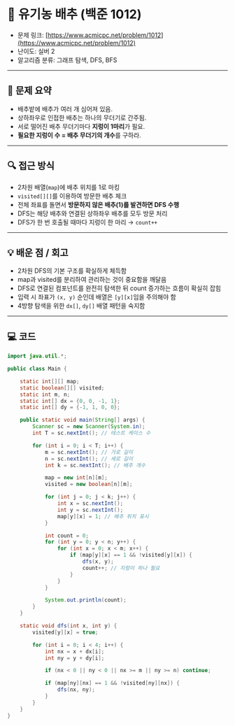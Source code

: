 # 📅 유기농 배추 (백준 1012)

- 문제 링크: [https://www.acmicpc.net/problem/1012](https://www.acmicpc.net/problem/1012)
- 난이도: 실버 2
- 알고리즘 분류: 그래프 탐색, DFS, BFS

---

## 📌 문제 요약

- 배추밭에 배추가 여러 개 심어져 있음.
- 상하좌우로 인접한 배추는 하나의 무더기로 간주됨.
- 서로 떨어진 배추 무더기마다 **지렁이 1마리**가 필요.
- **필요한 지렁이 수 = 배추 무더기의 개수**를 구하라.

---

## 🔍 접근 방식

- 2차원 배열(`map`)에 배추 위치를 1로 마킹
- `visited[][]`를 이용하여 방문한 배추 체크
- 전체 좌표를 돌면서 **방문하지 않은 배추(1)를 발견하면 DFS 수행**
- DFS는 해당 배추와 연결된 상하좌우 배추를 모두 방문 처리
- DFS가 한 번 호출될 때마다 지렁이 한 마리 → `count++`

---

## 💡 배운 점 / 회고

- 2차원 DFS의 기본 구조를 확실하게 체득함
- map과 visited를 분리하여 관리하는 것이 중요함을 깨달음
- DFS로 연결된 컴포넌트를 완전히 탐색한 뒤 count 증가하는 흐름이 확실히 잡힘
- 입력 시 좌표가 `(x, y)` 순인데 배열은 `[y][x]`임을 주의해야 함
- 4방향 탐색을 위한 `dx[]`, `dy[]` 배열 패턴을 숙지함

---

## 💻 코드

```java 
import java.util.*;

public class Main {

    static int[][] map;
    static boolean[][] visited;
    static int m, n;
    static int[] dx = {0, 0, -1, 1};
    static int[] dy = {-1, 1, 0, 0};

    public static void main(String[] args) {
        Scanner sc = new Scanner(System.in);
        int T = sc.nextInt(); // 테스트 케이스 수

        for (int i = 0; i < T; i++) {
            m = sc.nextInt(); // 가로 길이
            n = sc.nextInt(); // 세로 길이
            int k = sc.nextInt(); // 배추 개수

            map = new int[n][m];
            visited = new boolean[n][m];

            for (int j = 0; j < k; j++) {
                int x = sc.nextInt();
                int y = sc.nextInt();
                map[y][x] = 1; // 배추 위치 표시
            }

            int count = 0;
            for (int y = 0; y < n; y++) {
                for (int x = 0; x < m; x++) {
                    if (map[y][x] == 1 && !visited[y][x]) {
                        dfs(x, y);
                        count++; // 지렁이 하나 필요
                    }
                }
            }

            System.out.println(count);
        }
    }

    static void dfs(int x, int y) {
        visited[y][x] = true;

        for (int i = 0; i < 4; i++) {
            int nx = x + dx[i];
            int ny = y + dy[i];

            if (nx < 0 || ny < 0 || nx >= m || ny >= n) continue;

            if (map[ny][nx] == 1 && !visited[ny][nx]) {
                dfs(nx, ny);
            }
        }
    }
}
